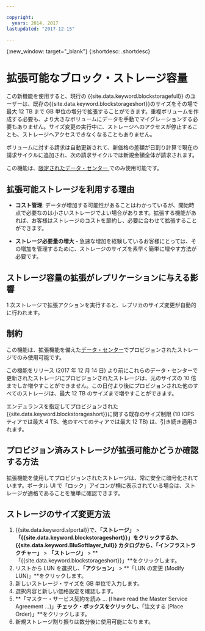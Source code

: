 ```yaml
---

copyright:
  years: 2014, 2017
lastupdated: "2017-12-15"

---
```

{:new_window: target="_blank"}
{:shortdesc: .shortdesc}

# 拡張可能なブロック・ストレージ容量

この新機能を使用すると、現行の {{site.data.keyword.blockstoragefull}} のユーザーは、既存の{{site.data.keyword.blockstorageshort}}のサイズをその場で最大 12 TB まで GB 単位の増分で拡張することができます。重複ボリュームを作成する必要も、より大きなボリュームにデータを手動でマイグレーションする必要もありません。サイズ変更の実行中に、ストレージへのアクセスが停止することも、ストレージへアクセスできなくなることもありません。 

ボリュームに対する請求は自動更新されて、新価格の差額が日割り計算で現在の請求サイクルに追加され、次の請求サイクルでは新規金額全体が請求されます。

この機能は、[限定されたデータ・センター ](new-ibm-block-and-file-storage-location-and-features.html)でのみ使用可能です。 

## 拡張可能ストレージを利用する理由

- **コスト管理**: データが増加する可能性があることはわかっているが、開始時点で必要なのは小さいストレージでよい場合があります。拡張する機能があれば、お客様はストレージのコストを節約し、必要に合わせて拡張することができます。  

- **ストレージ必要量の増大** - 急速な増加を経験しているお客様にとっては、その増加を管理するために、ストレージのサイズを素早く簡単に増やす方法が必要です。

## ストレージ容量の拡張がレプリケーションに与える影響

1 次ストレージで拡張アクションを実行すると、レプリカのサイズ変更が自動的に行われます。 

## 制約

この機能は、拡張機能を備えた[データ・センター](new-ibm-block-and-file-storage-location-and-features.html)でプロビジョンされたストレージでのみ使用可能です。 

この機能をリリース (2017 年 12 月 14 日) より前にこれらのデータ・センターで更新されたストレージにプロビジョンされたストレージは、元のサイズの 10 倍までしか増やすことができません。この日付より後にプロビジョンされた他のすべてのストレージは、最大 12 TB のサイズまで増やすことができます。 

エンデュランスを指定してプロビジョンされた{{site.data.keyword.blockstorageshort}}に関する既存のサイズ制限 (10 IOPS ティアでは最大 4 TB、他のすべてのティアでは最大 12 TB) は、引き続き適用されます。

## プロビジョン済みストレージが拡張可能かどうか確認する方法

拡張機能を使用してプロビジョンされたストレージは、常に安全に暗号化されています。ポータル UI で「ロック」アイコンが横に表示されている場合は、ストレージが適格であることを簡単に確認できます。 

## ストレージのサイズ変更方法

1. {{site.data.keyword.slportal}}で、**「ストレージ」** > **「{{site.data.keyword.blockstorageshort}}」**をクリックするか、{{site.data.keyword.BluSoftlayer_full}} カタログから、**「インフラストラクチャー」** > **「ストレージ」** > **「{{site.data.keyword.blockstorageshort}}」**をクリックします。
2. リストから LUN を選択し、**「アクション」** > **「LUN の変更 (Modify LUN)」**をクリックします。
3. 新しいストレージ・サイズを GB 単位で入力します。
4. 選択内容と新しい価格設定を確認します。
5. **「マスター・サービス契約を読み ... (I have read the Master Service Agreement ...)」**チェック・ボックスをクリックし、**「注文する (Place Order)」**をクリックします。
6. 新規ストレージ割り振りは数分後に使用可能になります。
  
